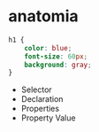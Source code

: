 # anatomia

```css
h1 {
    color: blue;
    font-size: 60px;
    background: gray;
}
```

-   Selector
-   Declaration
-   Properties
-   Property Value
